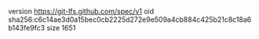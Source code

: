 version https://git-lfs.github.com/spec/v1
oid sha256:c6c14ae3d0a15bec0cb2225d272e9e509a4cb884c425b21c8c18a6b143fe9fc3
size 1651
